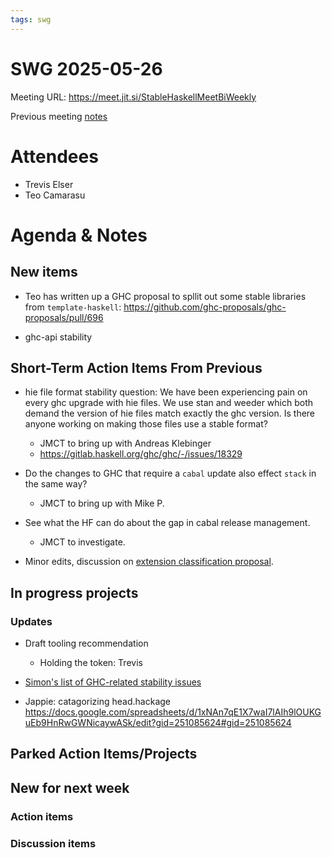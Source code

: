 ```yaml
---
tags: swg
---
```


SWG 2025-05-26
==============

Meeting URL: https://meet.jit.si/StableHaskellMeetBiWeekly

Previous meeting [notes](https://github.com/haskellfoundation/stability/blob/main/meetings/2025-05-12.md)

# Attendees

- Trevis Elser
- Teo Camarasu

# Agenda & Notes

## New items

- Teo has written up a GHC proposal to spllit out some stable libraries from `template-haskell`: https://github.com/ghc-proposals/ghc-proposals/pull/696

- ghc-api stability

## Short-Term Action Items From Previous

- hie file format stability question:
  We have been experiencing pain on every ghc upgrade with hie files. We use stan and weeder which both demand the version of hie files match exactly the ghc version. Is there anyone working on making those files use a stable format?
  - JMCT to bring up with Andreas Klebinger
  - https://gitlab.haskell.org/ghc/ghc/-/issues/18329

- Do the changes to GHC that require a `cabal` update also effect `stack` in the same way?
    - JMCT to bring up with Mike P.

- See what the HF can do about the gap in cabal release management.
    - JMCT to investigate.

- Minor edits, discussion on [extension classification proposal](https://github.com/ghc-proposals/ghc-proposals/pull/669).


## In progress projects
### Updates

- Draft tooling recommendation
  - Holding the token: Trevis

- [Simon's list of GHC-related stability issues](https://docs.google.com/document/d/1sX_rXHx8Mj3Kae9GalR2BwZ5-xzl7UpnpMBwl4dqsWY/edit?usp=sharing)

- Jappie: catagorizing head.hackage https://docs.google.com/spreadsheets/d/1xNAn7qE1X7waI7lAIh9lOUKGuEb9HnRwGWNicaywASk/edit?gid=251085624#gid=251085624

## Parked Action Items/Projects

## New for next week

### Action items

### Discussion items
